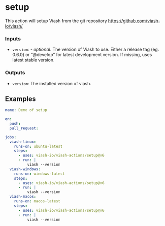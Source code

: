 

# setup

<!--
DO NOT EDIT THIS FILE MANUALLY!
This README was generated by running `make`
-->

This action will setup Viash from the git repository
https://github.com/viash-io/viash/

### Inputs

- `version`: - *optional*. The version of Viash to use. Either a release
  tag (eg. 0.6.0) or “@develop” for latest development version. If
  missing, uses latest stable version.

### Outputs

- `version`: The installed version of viash.

## Examples

``` yaml
name: Demo of setup

on:
  push:
  pull_request:

jobs:
  viash-linux:
    runs-on: ubuntu-latest
    steps:
      - uses: viash-io/viash-actions/setup@v6
      - run: |
          viash --version
  viash-windows:
    runs-on: windows-latest
    steps:
      - uses: viash-io/viash-actions/setup@v6
      - run: |
          viash --version
  viash-macos:
    runs-on: macos-latest
    steps:
      - uses: viash-io/viash-actions/setup@v6
      - run: |
          viash --version
```
